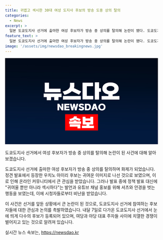 ```yaml
---
title: 귀엽고 섹시한 30대 여성 도지사 후보의 방송 도중 상의 탈의
categories:
  - News
excerpt: >
  일본 도쿄도지사 선거에 출마한 여성 후보자가 방송 중 상의를 탈의해 논란이 됐다. 도쿄도지사 선거에서 카와이 워치 마이 정치 방송의 대표로 출연한 우치노 아이리 후보가 귀여운 이미지를 풍기며 섹시한 동작을 하고, 중간에 상의와 안경을 벗는 장면이 논란이 되었다. 이에 시청자들의 반응은 고르지 않았고, 도쿄도지사 선거는 역대 최다인 56명의 후보가 등록하며 여론조사 등에서 고이케 지사가 앞서고 있는 상황이다. 요약문 출처: 연합뉴스 #일본 #선거 #도쿄도지사 #여성후보 #논란
feature_text: >
  일본 도쿄도지사 선거에 출마한 여성 후보자가 방송 중 상의를 탈의해 논란이 됐다. 도쿄도지사 선거에서 카와이 워치 마이 정치 방송의 대표로 출연한 우치노 아이리 후보가 귀여운 이미지를 풍기며 섹시한 동작을 하고, 중간에 상의와 안경을 벗는 장면이 논란이 되었다. 이에 시청자들의 반응은 고르지 않았고, 도쿄도지사 선거는 역대 최다인 56명의 후보가 등록하며 여론조사 등에서 고이케 지사가 앞서고 있는 상황이다. 요약문 출처: 연합뉴스 #일본 #선거 #도쿄도지사 #여성후보 #논란
image: '/assets/img/newsdao_breakingnews.jpg'
---
```


<p><img src="/assets/img/newsdao_breakingnews.jpg" alt="implanttips 속보" /></p>

<p>도쿄도지사 선거에서 여성 후보자가 방송 중 상의를 탈의해 논란이 된 사건에 대해 알아보겠습니다.</p>

<p>도쿄도지사 선거에 출마한 여성 후보자가 방송 중 상의를 탈의하며 화제가 되었습니다. 정견 발표에서 등장한 우치노 아이리 후보는 귀여운 이미지로 나선 것으로 보였으며, 이로 인해 온라인 커뮤니티에서 큰 관심을 받았습니다. 그러나 발표 중에 정책 발표 대신에 "귀여울 뿐만 아니라 섹시하다"는 발언과 유튜브 채널 홍보를 위해 셔츠와 안경을 벗는 행동을 보였는데, 이에 시청자들로부터 비난을 받았습니다.</p>

<p>이 사건은 선거를 앞둔 상황에서 큰 논란이 된 것으로, 도쿄도지사 선거에 참여하는 후보자들에 대한 관심과 논의를 촉발하였습니다. 내달 7일로 다가온 도쿄도지사 선거에서 눈에 띄게 다수의 후보가 등록되어 있으며, 여당과 야당 대표 주자들 사이에 치열한 경쟁이 벌어지고 있는 것으로 알려져 있습니다.</p>
실시간 뉴스 속보는, <a href="https://newsdao.kr" rel="dofollow">https://newsdao.kr</a>


